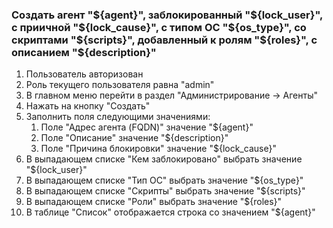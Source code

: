 ### Создать агент "${agent}", заблокированный "${lock_user}", с приичной "${lock_cause}", с типом ОС "${os_type}", со скриптами "${scripts}", добавленный к ролям "${roles}", с описанием "${description}"

1. Пользователь авторизован
1. Роль текущего пользователя равна "admin"
1. В главном меню перейти в раздел "Администрирование -> Агенты"
1. Нажать на кнопку "Создать"
1. Заполнить поля следующими значениями:
    1. Поле "Адрес агента (FQDN)" значение "${agent}"
    1. Поле "Описание" значение "${description}"
    1. Поле "Причина блокировки" значение "${lock_cause}"
1. В выпадающем списке "Кем заблокировано" выбрать значение "${lock_user}"
1. В выпадающем списке "Тип ОС" выбрать значение "${os_type}"
1. В выпадающем списке "Скрипты" выбрать значение "${scripts}"
1. В выпадающем списке "Роли" выбрать значение "${roles}"
1. В таблице "Список" отображается строка со значением "${agent}"
